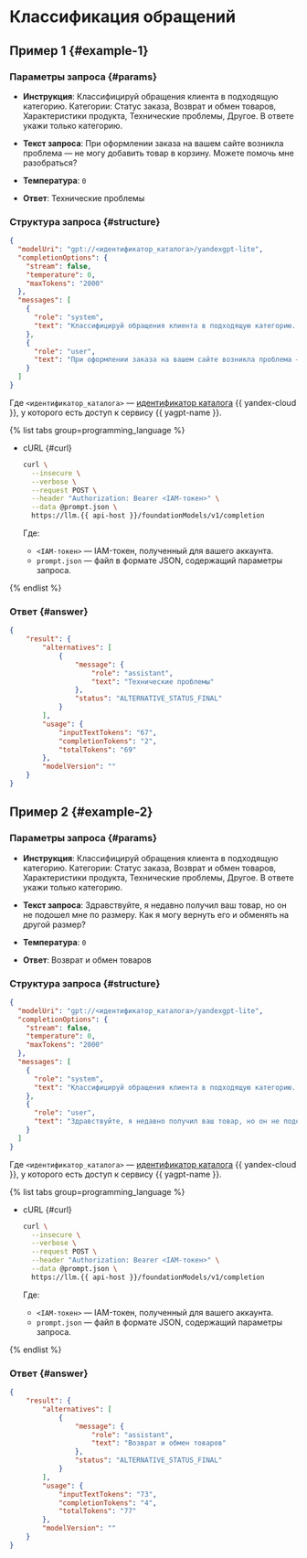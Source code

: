 # Классификация обращений

## Пример 1 {#example-1}

### Параметры запроса {#params}

* **Инструкция**: Классифицируй обращения клиента в подходящую категорию. Категории: Статус заказа, Возврат и обмен товаров, Характеристики продукта, Технические проблемы, Другое. В ответе укажи только категорию.

* **Текст запроса**: При оформлении заказа на вашем сайте возникла проблема — не могу добавить товар в корзину. Можете помочь мне разобраться?

* **Температура**: `0`

* **Ответ**: Технические проблемы

### Структура запроса {#structure}

```json
{
  "modelUri": "gpt://<идентификатор_каталога>/yandexgpt-lite",
  "completionOptions": {
    "stream": false,
    "temperature": 0,
    "maxTokens": "2000"
  },
  "messages": [
    {
      "role": "system",
      "text": "Классифицируй обращения клиента в подходящую категорию. Категории: Статус заказа, Возврат и обмен товаров, Характеристики продукта, Технические проблемы, Другое. В ответе укажи только категорию."
    },
    {
      "role": "user",
      "text": "При оформлении заказа на вашем сайте возникла проблема — не могу добавить товар в корзину. Можете помочь мне разобраться?"
    }
  ]
}
```

Где `<идентификатор_каталога>` — [идентификатор каталога](../../resource-manager/operations/folder/get-id.md) {{ yandex-cloud }}, у которого есть доступ к сервису {{ yagpt-name }}.

{% list tabs group=programming_language %}

- cURL {#curl}

  ```bash
  curl \
    --insecure \
    --verbose \
    --request POST \
    --header "Authorization: Bearer <IAM-токен>" \
    --data @prompt.json \
    https://llm.{{ api-host }}/foundationModels/v1/completion
  ```

  Где:

  * `<IAM-токен>` — IAM-токен, полученный для вашего аккаунта.
  * `prompt.json` — файл в формате JSON, содержащий параметры запроса.

{% endlist %}

### Ответ {#answer}

```json
{
    "result": {
        "alternatives": [
            {
                "message": {
                    "role": "assistant",
                    "text": "Технические проблемы"
                },
                "status": "ALTERNATIVE_STATUS_FINAL"
            }
        ],
        "usage": {
            "inputTextTokens": "67",
            "completionTokens": "2",
            "totalTokens": "69"
        },
        "modelVersion": ""
    }
}
```

## Пример 2 {#example-2}

### Параметры запроса {#params}

* **Инструкция**: Классифицируй обращения клиента в подходящую категорию. Категории: Статус заказа, Возврат и обмен товаров, Характеристики продукта, Технические проблемы, Другое. В ответе укажи только категорию.

* **Текст запроса**: Здравствуйте, я недавно получил ваш товар, но он не подошел мне по размеру. Как я могу вернуть его и обменять на другой размер?

* **Температура**: `0`

* **Ответ**: Возврат и обмен товаров

### Структура запроса {#structure}

```json
{
  "modelUri": "gpt://<идентификатор_каталога>/yandexgpt-lite",
  "completionOptions": {
    "stream": false,
    "temperature": 0,
    "maxTokens": "2000"
  },
  "messages": [
    {
      "role": "system",
      "text": "Классифицируй обращения клиента в подходящую категорию. Категории: Статус заказа, Возврат и обмен товаров, Характеристики продукта, Технические проблемы, Другое. В ответе укажи только категорию."
    },
    {
      "role": "user",
      "text": "Здравствуйте, я недавно получил ваш товар, но он не подошел мне по размеру. Как я могу вернуть его и обменять на другой размер?"
    }
  ]
}
```

Где `<идентификатор_каталога>` — [идентификатор каталога](../../resource-manager/operations/folder/get-id.md) {{ yandex-cloud }}, у которого есть доступ к сервису {{ yagpt-name }}.

{% list tabs group=programming_language %}

- cURL {#curl}

  ```bash
  curl \
    --insecure \
    --verbose \
    --request POST \
    --header "Authorization: Bearer <IAM-токен>" \
    --data @prompt.json \
    https://llm.{{ api-host }}/foundationModels/v1/completion
  ```

  Где:

  * `<IAM-токен>` — IAM-токен, полученный для вашего аккаунта.
  * `prompt.json` — файл в формате JSON, содержащий параметры запроса.

{% endlist %}

### Ответ {#answer}

```json
{
    "result": {
        "alternatives": [
            {
                "message": {
                    "role": "assistant",
                    "text": "Возврат и обмен товаров"
                },
                "status": "ALTERNATIVE_STATUS_FINAL"
            }
        ],
        "usage": {
            "inputTextTokens": "73",
            "completionTokens": "4",
            "totalTokens": "77"
        },
        "modelVersion": ""
    }
}
```
